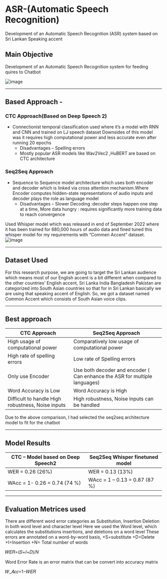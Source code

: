 # ASR-(Automatic Speech Recognition)
Development of an Automatic Speech Recognition (ASR) system based on Sri Lankan Speaking accent 

## Main Objective

Development of an Automatic Speech Recognition system for feeding quires to Chatbot

![image](https://github.com/Wishwa98/ASR-AutomaticSpeechRecognition-/assets/86372219/f92915f3-8601-4b42-ac1a-56a9595e2235)

***

## Based Approach - 

### CTC Approach(Based on Deep Speech 2)
- Connectionist temporal classification used where it’s a model with RNN and CNN and trained on LJ speech dataset Downsides of this model was it requires high computational power and less accurate even after running 20 epochs
  - Disadvantages – Spelling errors
  - Mostly popular ASR models like Wav2Vec2 ,HuBERT are based on CTC architecture






### Seq2Seq Approach
- Sequence to Sequence model architecture which uses both encoder and decoder which is linked via cross attention mechanism.Where Encoder computes hidden-state representations of audio inputs and decoder plays the role as language model
  - Disadvantages – Slower Decoding :decoder steps happen one step at a time, More data hungry : requires significantly more training data to reach convergence

Used Whisper model which was released in end of September 2022 where it has been trained for 680,000 hours of audio data and fined tuned this whisper model for my requirements with “Commen Accent” dataset.
![image](https://github.com/Wishwa98/ASR-AutomaticSpeechRecognition-/assets/86372219/d22aae9a-7d3b-4eac-9282-fa1797cc12b0)


***

## Dataset Used
For this research purpose, we are going to target the Sri Lankan audience which means most of our English accent is a bit different when compared to the other countries' English accent, Sri Lanka India Bangladesh Pakistan are categorized into South Asian countries so that for in Sri Lankan basically we are using that speaking accent of English. So, we got a dataset named Common Accent which consists of South Asian voice clips.

***

## Best approach 
| CTC Approach| Seq2Seq Approach|
| ------ | ----------- |
| High usage of computational power   | Comparatively low usage of computational power |
| High rate of spelling errors| Low rate of Spelling errors|
| Only use Encoder    | Use both decoder and encoder ( Can enhance the ASR for multiple languages)|
| Word Accuracy is Low | Word Accuracy is High |
| Difficult to handle High robustness, Noise inputs | High robustness, Noise inputs can be handled |

Due to the above comparison, I had selected the seq2seq architecture model to fit for the chatbot

***

## Model Results
| CTC – Model based on Deep Speech2| Seq2Seq Whisper finetuned model|
| ------ | ----------- |
| WER = 0.26 (26%) | WER = 0.13 (13%) |
| WAcc = 1- 0.26 =  0.74 (74 %) | WAcc = 1 – 0.13 = 0.87 (87 %)|


***
## Evaluation Metrices used
There are different word error categories as Substitution, Insertion Deletion in both word level and character level Here we used the Word level, which calculates the substitutions insertions, and deletions on a word level These errors are annotated on a word-by-word basis,
+S=substitute
+D=Delete
+I=Insertion 
+N= Total number of words

𝑊𝐸𝑅=(𝑆+𝐼+𝐷)/𝑁

Word Error Rate is an error matrix that can be convert into accuracy matrix 

𝑊_𝐴𝑐𝑐=1−𝑊𝐸𝑅

